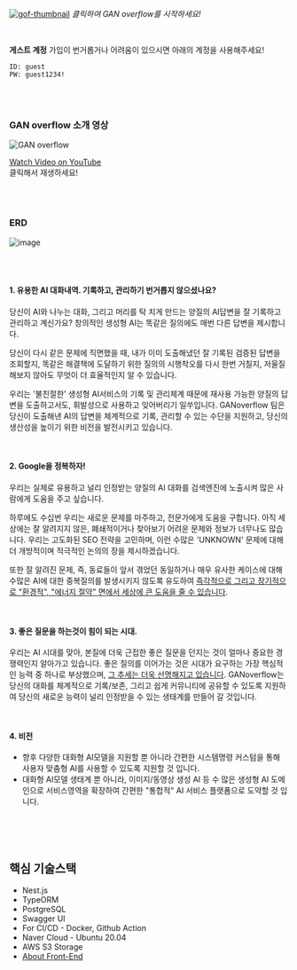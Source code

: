 [![gof-thumbnail](https://github-production-user-asset-6210df.s3.amazonaws.com/65459616/262915829-edf725b8-089e-4591-9c1f-e083e092afb1.gif)](https://www.ganoverflow.com/)
*클릭하여 GAN overflow를 시작하세요!*

<br>

**게스트 계정**
가입이 번거롭거나 어려움이 있으시면 아래의 계정을 사용해주세요!
```
ID: guest
PW: guest1234!
```

<br><br>

### GAN overflow 소개 영상
![GAN overflow](https://github.com/modulersYJ/ganoverflow-front/assets/65459616/979f5673-d515-4b05-90f8-6d4c61bb2d4d)

[Watch Video on YouTube](https://www.youtube.com/watch?v=ZF1MzXcmRYE)
<br>
클릭해서 재생하세요!

<br><br>

### ERD
![image](https://github.com/modulersYJ/ganoverflow-back/assets/65459616/63a7faa0-ecbb-4a8c-840a-7f10e61de330)

<br><br>

#### 1. 유용한 AI 대화내역. 기록하고, 관리하기 번거롭지 않으셨나요?
당신이 AI와 나누는 대화, 그리고 머리를 탁 치게 만드는 양질의 AI답변을 잘 기록하고 관리하고 계신가요?
창의적인 생성형 AI는 똑같은 질의에도 매번 다른 답변을 제시합니다. 

당신이 다시 같은 문제에 직면했을 때, 
내가 이미 도출해냈던 잘 기록된 검증된 답변을 조회할지, 똑같은 해결책에 도달하기 위한 질의의 시행착오를 다시 한번 거칠지, 저울질 해보지 않아도 무엇이 더 효율적인지 알 수 있습니다.

우리는 '불친절한' 생성형 AI서비스의 기록 및 관리체계 때문에 재사용 가능한 양질의 답변을 도출하고서도, 휘발성으로 사용하고 잊어버리기 일쑤입니다.
GANoverflow 팀은 당신이 도출해낸 AI의 답변을 체계적으로 기록, 관리할 수 있는 수단을 지원하고, 당신의 생산성을 높이기 위한 비전을 발전시키고 있습니다.

<br>

#### 2. Google을 정복하자! 
우리는 실제로 유용하고 널리 인정받는 양질의 AI 대화를 검색엔진에 노출시켜 많은 사람에게 도움을 주고 싶습니다. 

하루에도 수십번 우리는 새로운 문제를 마주하고, 전문가에게 도움을 구합니다. 아직 세상에는 잘 알려지지 않은, 폐쇄적이거나 찾아보기 어려운 문제와 정보가 너무나도 많습니다. 우리는 고도화된 SEO 전략을 고민하며, 이런 수많은 'UNKNOWN' 문제에 대해 더 개방적이며 적극적인 논의의 장을 제시하겠습니다.

또한 잘 알려진 문제, 즉, 동료들이 앞서 겪었던 동일하거나 매우 유사한 케이스에 대해 수많은 AI에 대한 중복질의를 발생시키지 않도록 유도하여 [즉각적으로 그리고 장기적으로 "환경적", "에너지 절약" 면에서 세상에 큰 도움을 줄 수 있습니다](http://www.esgeconomy.com/news/articleView.html?idxno=3069).

<br>

#### 3. 좋은 질문을 하는것이 힘이 되는 시대.
우리는 AI 시대를 맞아, 본질에 더욱 근접한 좋은 질문을 던지는 것이 얼마나 중요한 경쟁력인지 알아가고 있습니다.
좋은 질의를 이어가는 것은 시대가 요구하는 가장 핵심적인 능력 중 하나로 부상했으며, [그 추세는 더욱 선명해지고 있습니다](https://www.similarweb.com/blog/insights/ai-news/stack-overflow-chatgpt/).
GANoverflow는 당신의 대화를 체계적으로 기록/보존, 그리고 쉽게 커뮤니티에 공유할 수 있도록 지원하여 당신의 새로운 능력이 널리 인정받을 수 있는 생태계를 만들어 갈 것입니다.

<br>

#### 4. 비전
- 향후 다양한 대화형 AI모델을 지원할 뿐 아니라 간편한 시스템명령 커스텀을 통해 사용자 맞춤형 AI를 사용할 수 있도록 지원할 것 입니다.
- 대화형 AI모델 생태계 뿐 아니라, 이미지/동영상 생성 AI 등 수 많은 생성형 AI 도메인으로 서비스영역을 확장하여 간편한 "통합적" AI 서비스 플랫폼으로 도약할 것 입니다.


<br><br><br>

## 핵심 기술스택
- Nest.js
- TypeORM
- PostgreSQL
- Swagger UI
- For CI/CD - Docker, Github Action
- Naver Cloud - Ubuntu 20.04
- AWS S3 Storage
- [About Front-End](https://github.com/modulersYJ/ganoverflow-front)



